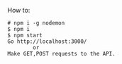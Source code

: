 How to:

    # npm i -g nodemon
	$ npm i
	$ npm start
    Go http://localhost:3000/
            or
    Make GET,POST requests to the API.